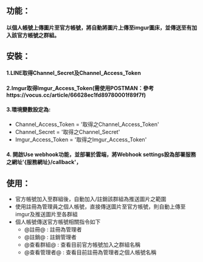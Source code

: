  ## 功能：
 #### 以個人帳號上傳圖片至官方帳號，將自動將圖片上傳至imgur圖床，並傳送至有加入該官方帳號之群組。

 ## 安裝：
 #### 1.LINE取得Channel_Secret及Channel_Access_Token
 #### 2.Imgur取得Imgur_Access_Token(需使用POSTMAN：參考https://vocus.cc/article/66628ec1fd89780001f89f7f)
 #### 3.環境變數設定為:
  - Channel_Access_Token = '取得之Channel_Access_Token'
  - Channel_Secret = '取得之Channel_Secret'
  - Imgur_Access_Token = '取得之Imgur_Access_Token'
 #### 4. 開啟Use webhook功能，並部署於雲端，將Webhook settings設為部署服務之網址'{服務網址}/callback'，
 
 ## 使用：
 
 - 官方帳號加入至群組後，自動加入/註銷該群組為推送圖片之範圍
 - 使用註冊為管理員之個人帳號，直接傳送圖片至官方帳號，則自動上傳至imgur及推送圖片至各群組
 - 個人帳號傳送官方帳號相關指令如下
   - @註冊@ : 註冊為管理者
   - @註銷@ : 註銷管理者
   - @查看群組@ : 查看目前官方帳號加入之群組名稱
   - @查看管理者@ : 查看目前註冊為管理者之個人帳號名稱
 
 
